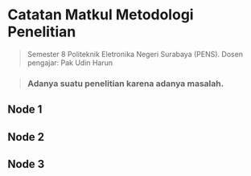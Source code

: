 # Catatan Matkul Metodologi Penelitian
> Semester 8 Politeknik Eletronika Negeri Surabaya (PENS).
Dosen pengajar: Pak Udin Harun

> ### Adanya suatu penelitian karena adanya masalah.
## Node 1

## Node 2

## Node 3
